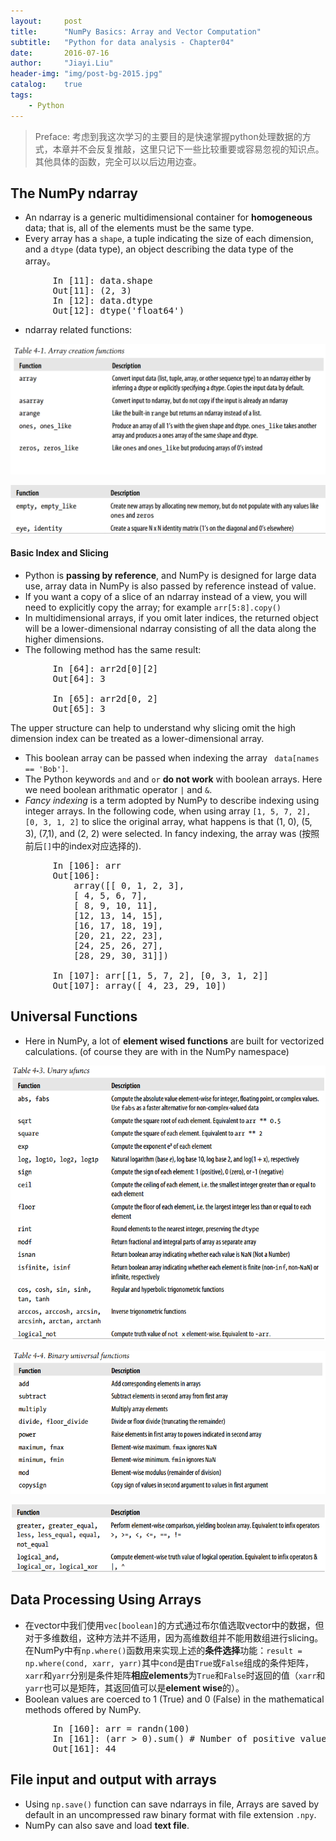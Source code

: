 ```yaml
---
layout:     post
title:      "NumPy Basics: Array and Vector Computation"
subtitle:   "Python for data analysis - Chapter04"
date:       2016-07-16
author:     "Jiayi.Liu"
header-img: "img/post-bg-2015.jpg"
catalog: 	true
tags:
    - Python
---
```


>Preface: 考虑到我这次学习的主要目的是快速掌握python处理数据的方式，本章并不会反复推敲，这里只记下一些比较重要或容易忽视的知识点。其他具体的函数，完全可以以后边用边查。

## The NumPy ndarray

*	An ndarray is a generic multidimensional container for **homogeneous** data; that is, all of the elements must be the same type. 
*	Every array has a `shape`, a tuple indicating the size of each dimension, and a `dtype` (data type), an object describing the data type of the array。

<pre>
		In [11]: data.shape
		Out[11]: (2, 3)
		In [12]: data.dtype
		Out[12]: dtype('float64')
</pre>

*	ndarray related functions:

![img](\img\in-post\Python\ndarray01.png)


![img](\img\in-post\Python\ndarray02.png)

#### Basic Index and Slicing

*	Python is **passing by reference**, and NumPy is designed for large data use, array data in NumPy is also passed by reference instead of value.
*	If you want a copy of a slice of an ndarray instead of a view, you will need to explicitly copy the array; for example `arr[5:8].copy()`
*	In multidimensional arrays, if you omit later indices, the returned object will be a lower-dimensional ndarray consisting of all the data along the higher dimensions.
*	The following method has the same result:

<pre>
		In [64]: arr2d[0][2]
		Out[64]: 3

		In [65]: arr2d[0, 2]
		Out[65]: 3
</pre>

The upper structure can help to understand why slicing omit the high dimension index can be treated as a lower-dimensional array.

*	This boolean array can be passed when indexing the array ` data[names == 'Bob']`.
*	The Python keywords `and` and `or` **do not work** with boolean arrays. Here we need boolean arithmatic operator `|` and `&`.
*	*Fancy indexing* is a term adopted by NumPy to describe indexing using integer arrays. In the following code, when using array `[1, 5, 7, 2], [0, 3, 1, 2]` to slice the original array, what happens is that (1, 0), (5, 3), (7,1), and (2, 2) were selected. In fancy indexing, the array was (按照前后`[]`中的index对应选择的).

<pre>
		In [106]: arr
		Out[106]:
			array([[ 0, 1, 2, 3],
			[ 4, 5, 6, 7],
			[ 8, 9, 10, 11],
			[12, 13, 14, 15],
			[16, 17, 18, 19],
			[20, 21, 22, 23],
			[24, 25, 26, 27],
			[28, 29, 30, 31]])	

		In [107]: arr[[1, 5, 7, 2], [0, 3, 1, 2]]
		Out[107]: array([ 4, 23, 29, 10])
</pre>

## Universal Functions

*	Here in NumPy, a lot of **element wised functions** are built for vectorized calculations. (of course they are with in the NumPy namespace)

![img](\img\in-post\Python\universal-functions.png)


![img](\img\in-post\Python\binary-ufun01.png)


![img](\img\in-post\Python\binary-ufun02.png)


## Data Processing Using Arrays

*	在vector中我们使用`vec[boolean]`的方式通过布尔值选取vector中的数据，但对于多维数组，这种方法并不适用，因为高维数组并不能用数组进行slicing。在NumPy中有`np.where()`函数用来实现上述的**条件选择**功能：`result = np.where(cond, xarr, yarr)`其中`cond`是由`True`或`False`组成的条件矩阵，`xarr`和`yarr`分别是条件矩阵**相应elements**为`True`和`False`时返回的值（`xarr`和`yarr`也可以是矩阵，其返回值可以是**element wise**的）。
*	Boolean values are coerced to 1 (True) and 0 (False) in the mathematical methods offered by NumPy.

<pre>
		In [160]: arr = randn(100)
		In [161]: (arr > 0).sum() # Number of positive values
		Out[161]: 44
</pre>

## File input and output with arrays

*	Using `np.save()` function can save ndarrays in file, Arrays are saved by default in an uncompressed raw binary format with file extension `.npy`.
*	NumPy can also save and load **text file**. 